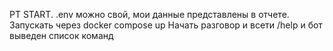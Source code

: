 PT START. .env можно свой, мои данные представлены в отчете. Запускать через docker compose up
Начать разговор и всети /help и бот выведен список команд

